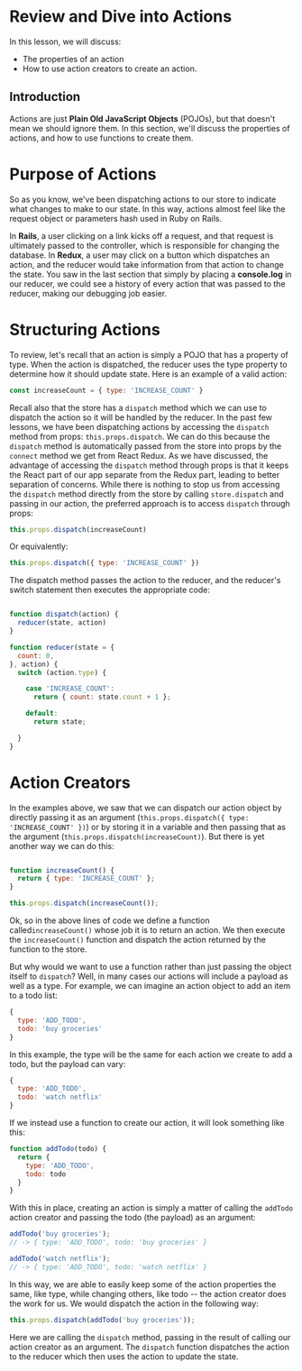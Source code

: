 # Review and Dive into Actions

In this lesson, we will discuss:
* The properties of an action
* How to use action creators to create an action.

## Introduction

Actions are just **Plain Old JavaScript Objects** (POJOs), but that doesn't mean
we should ignore them. In this section, we'll discuss the properties of actions,
and how to use functions to create them.

# Purpose of Actions

So as you know, we've been dispatching actions to our store to indicate what
changes to make to our state. In this way, actions almost feel like the request 
object or parameters hash used in Ruby on Rails. 

In __Rails__, a user clicking on a link kicks off a request, and that request is
ultimately passed to the controller, which is responsible for changing the
database. In __Redux__, a user may click on a button which dispatches an action,
and the reducer would take information from that action to change the state. You
saw in the last section that simply by placing a __console.log__ in our reducer,
we could see a history of every action that was passed to the reducer, making
our debugging job easier.

# Structuring Actions

To review, let's recall that an action is simply a POJO that has a property of 
type. When the action is dispatched, the reducer uses the type property to determine 
how it should update state. Here is an example of a valid action:

```javascript
const increaseCount = { type: 'INCREASE_COUNT' }
```

Recall also that the store has a `dispatch` method which we can use to dispatch the 
action so it will be handled by the reducer. In the past few lessons, we have been
dispatching actions by accessing the `dispatch` method from props: 
`this.props.dispatch`. We can do this because the `dispatch` method is automatically
passed from the store into props by the `connect` method we get from React Redux. As 
we have discussed, the advantage of accessing the `dispatch` method through props is 
that it keeps the React part of our app separate from the Redux part, leading to better 
separation of concerns. While there is nothing to stop us from accessing the `dispatch` method directly from the store by calling `store.dispatch` and passing in our action,
the preferred approach is to access `dispatch` through props:

```javascript
this.props.dispatch(increaseCount)
```

Or equivalently:

```javascript
this.props.dispatch({ type: 'INCREASE_COUNT' })
```

The dispatch method passes the action to the reducer, and the reducer's switch
statement then executes the appropriate code:

```javascript

function dispatch(action) {
  reducer(state, action)
}

function reducer(state = {
  count: 0,
}, action) {
  switch (action.type) {

    case 'INCREASE_COUNT':
      return { count: state.count + 1 };

    default:
      return state;

  }
}
```

# Action Creators

In the examples above, we saw that we can dispatch our action object by directly 
passing it as an argument (`this.props.dispatch({ type: 'INCREASE_COUNT' })`) or 
by storing it in a variable and then passing that as the argument 
(`this.props.dispatch(increaseCount)`). But there is yet another way we can do 
this:

```javascript

function increaseCount() {
  return { type: 'INCREASE_COUNT' };
}

this.props.dispatch(increaseCount());
```

Ok, so in the above lines of code we define a function called`increaseCount()` whose 
job it is to return an action. We then execute the `increaseCount()` function and 
dispatch the action returned by the function to the store.   

But why would we want to use a function rather than just passing the object itself 
to `dispatch`? Well, in many cases our actions will include a payload as well as a 
type. For example, we can imagine an action object to add an item to a todo list:

```javascript
{ 
  type: 'ADD_TODO',
  todo: 'buy groceries'
}
```

In this example, the type will be the same for each action we create to add a todo,
but the payload can vary:

```javascript
{ 
  type: 'ADD_TODO',
  todo: 'watch netflix'
}
```

If we instead use a function to create our action, it will look something like this:

```javascript
function addTodo(todo) {
  return {
    type: 'ADD_TODO',
    todo: todo
  }
}
```

With this in place, creating an action is simply a matter of calling the `addTodo` 
action creator and passing the todo (the payload) as an argument:

```javascript
addTodo('buy groceries');
// -> { type: 'ADD_TODO', todo: 'buy groceries' }

addTodo('watch netflix');
// -> { type: 'ADD_TODO', todo: 'watch netflix' }
```

In this way, we are able to easily keep some of the action properties the same, 
like type, while changing others, like todo -- the action creator does the work for
us.  We would dispatch the action in the following way:

```javascript
this.props.dispatch(addTodo('buy groceries'));
```

Here we are calling the `dispatch` method, passing in the result of calling our action creator as an argument. The `dispatch` function dispatches the action to the reducer 
which then uses the action to update the state.